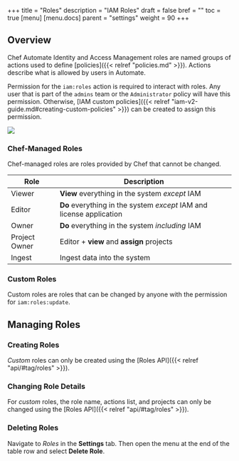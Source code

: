 +++
title = "Roles"
description = "IAM Roles"
draft = false
bref = ""
toc = true
[menu]
  [menu.docs]
    parent = "settings"
    weight = 90
+++

## Overview

Chef Automate Identity and Access Management roles are named groups of actions used to define [policies]({{< relref "policies.md" >}}). Actions describe what is allowed by users in Automate.

Permission for the `iam:roles` action is required to interact with roles. Any user that is part of the `admins` team or the `Administrator` policy will have this permission. Otherwise, [IAM custom policies]({{< relref "iam-v2-guide.md#creating-custom-policies" >}}) can be created to assign this permission.

![](/images/docs/settings-roles.png)

### Chef-Managed Roles

Chef-managed roles are roles provided by Chef that cannot be changed.

Role          | Description
--------------|------------
Viewer        | **View** everything in the system *except* IAM
Editor        | **Do** everything in the system *except* IAM and license application
Owner         | **Do** everything in the system *including* IAM
Project Owner | Editor + **view** and **assign** projects
Ingest        | Ingest data into the system

### Custom Roles

Custom roles are roles that can be changed by anyone with the permission for `iam:roles:update`.

## Managing Roles

### Creating Roles

_Custom_ roles can only be created using the [Roles API]({{< relref "api/#tag/roles" >}}).

### Changing Role Details

For _custom_ roles, the role name, actions list, and projects can only be changed using the [Roles API]({{< relref "api/#tag/roles" >}}).

### Deleting Roles

Navigate to _Roles_ in the **Settings** tab. Then open the menu at the end of the table row and select **Delete Role**.
